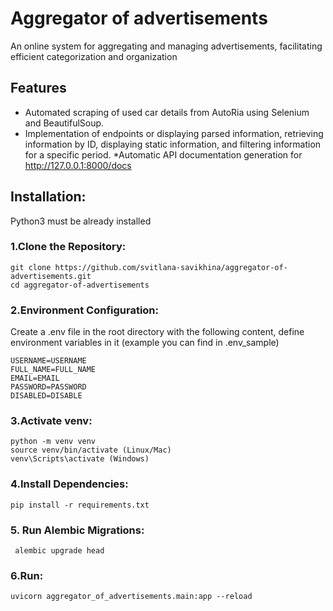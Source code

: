 # Aggregator of advertisements
An online system for aggregating and managing advertisements, facilitating efficient categorization and organization
## Features
*  Automated scraping of used car details from AutoRia using Selenium and BeautifulSoup.
* Implementation of endpoints or displaying parsed information, retrieving information by ID, displaying static information, and filtering information for a specific period.
*Automatic API documentation generation for http://127.0.0.1:8000/docs

##  Installation:
Python3 must be already installed

### 1.Clone the Repository:
```shell
git clone https://github.com/svitlana-savikhina/aggregator-of-advertisements.git
cd aggregator-of-advertisements
```
### 2.Environment Configuration: 
Create a .env file in the root directory with the following content, define environment variables in it (example you can find in .env_sample)
```shell
USERNAME=USERNAME
FULL_NAME=FULL_NAME
EMAIL=EMAIL
PASSWORD=PASSWORD
DISABLED=DISABLE
```
### 3.Activate venv:
```shell
python -m venv venv
source venv/bin/activate (Linux/Mac)
venv\Scripts\activate (Windows)
```
### 4.Install Dependencies:
```shell
pip install -r requirements.txt
```
### 5. Run Alembic Migrations:
```shell
 alembic upgrade head
```
### 6.Run:
```shell
uvicorn aggregator_of_advertisements.main:app --reload
```
